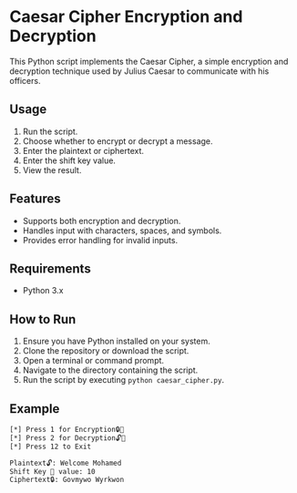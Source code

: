 # Caesar Cipher Encryption and Decryption

This Python script implements the Caesar Cipher, a simple encryption and decryption technique used by Julius Caesar to communicate with his officers.

## Usage
1. Run the script.
2. Choose whether to encrypt or decrypt a message.
3. Enter the plaintext or ciphertext.
4. Enter the shift key value.
5. View the result.

## Features
- Supports both encryption and decryption.
- Handles input with characters, spaces, and symbols.
- Provides error handling for invalid inputs.

## Requirements
- Python 3.x

## How to Run
1. Ensure you have Python installed on your system.
2. Clone the repository or download the script.
3. Open a terminal or command prompt.
4. Navigate to the directory containing the script.
5. Run the script by executing `python caesar_cipher.py`.

## Example
```bash
[*] Press 1 for Encryption🔒🔑
[*] Press 2 for Decryption🔓🔑
[*] Press 12 to Exit

Plaintext🔓: Welcome Mohamed
Shift Key 🔑 value: 10
Ciphertext🔒: Govmywo Wyrkwon
